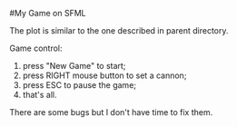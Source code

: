 #My Game on SFML

The plot is similar to the one described in parent directory.

Game control:
1) press "New Game" to start;
1) press RIGHT mouse button to set a cannon;
3) press ESC to pause the game;
4) that's all.

There are some bugs but I don't have time to fix them.

